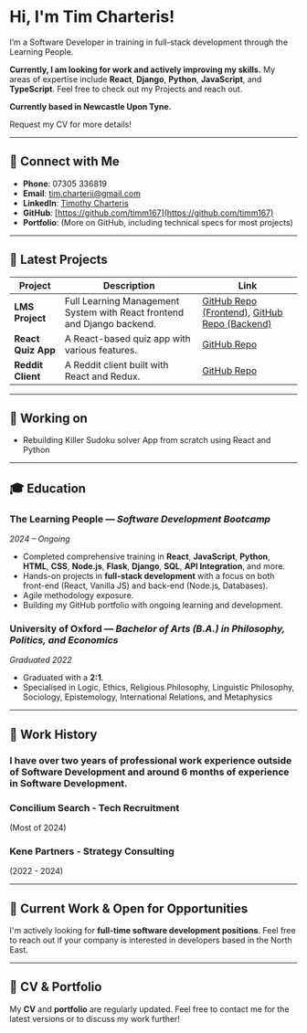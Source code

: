 # Hi, I'm Tim Charteris!

I’m a Software Developer in training in full-stack development through the Learning People.

**Currently, I am looking for work and actively improving my skills.** My areas of expertise include **React**, **Django**, **Python**, **JavaScript**, and **TypeScript**. Feel free to check out my Projects and reach out.

**Currently based in Newcastle Upon Tyne.**

Request my CV for more details!

---

## 🔗 Connect with Me

- **Phone**: 07305 336819
- **Email**: [tim.charterii@gmail.com](mailto:tim.charterii@gmail.com)
- **LinkedIn**: [Timothy Charteris](https://www.linkedin.com/in/timothy-charteris)
- **GitHub**: [https://github.com/timm167](https://github.com/timm167)
- **Portfolio**: (More on GitHub, including technical specs for most projects)

---

## 🚀 Latest Projects

| Project               | Description                                                            | Link                                                           |
|-----------------------|------------------------------------------------------------------------|----------------------------------------------------------------|
| **LMS Project**        | Full Learning Management System with React frontend and Django backend.        | [GitHub Repo (Frontend)](https://github.com/timm167/lms-frontend-local), [GitHub Repo (Backend)](https://github.com/timm167/lms-backend) |
| **React Quiz App**     | A React-based quiz app with various features.                          | [GitHub Repo](https://github.com/timm167/Quiz-App)             |
| **Reddit Client**      | A Reddit client built with React and Redux.                            | [GitHub Repo](https://github.com/timm167/reddit-client)        |

---
## 🧱 Working on

- Rebuilding Killer Sudoku solver App from scratch using React and Python

---

## 🎓 Education

### **The Learning People** — *Software Development Bootcamp*  
*2024 – Ongoing*  
- Completed comprehensive training in **React**, **JavaScript**, **Python**, **HTML**, **CSS**, **Node.js**, **Flask**, **Django**, **SQL**, **API Integration**, and more.
- Hands-on projects in **full-stack development** with a focus on both front-end (React, Vanilla JS) and back-end (Node.js, Databases).
- Agile methodology exposure.
- Building my GitHub portfolio with ongoing learning and development.

### **University of Oxford** — *Bachelor of Arts (B.A.) in Philosophy, Politics, and Economics*  
*Graduated 2022*  
- Graduated with a **2:1**.
- Specialised in Logic, Ethics, Religious Philosophy, Linguistic Philosophy, Sociology, Epistemology, International Relations, and Metaphysics

---

## 💼 Work History

### I have over two years of professional work experience outside of Software Development and around 6 months of experience in Software Development. 

### Concilium Search - Tech Recruitment
(Most of 2024)

### Kene Partners - Strategy Consulting
(2022 - 2024)

---

## 💼 Current Work & Open for Opportunities

I'm actively looking for **full-time software development positions**. Feel free to reach out if your company is interested in developers based in the North East.

---

## 📜 CV & Portfolio

My **CV** and **portfolio** are regularly updated. Feel free to contact me for the latest versions or to discuss my work further!
